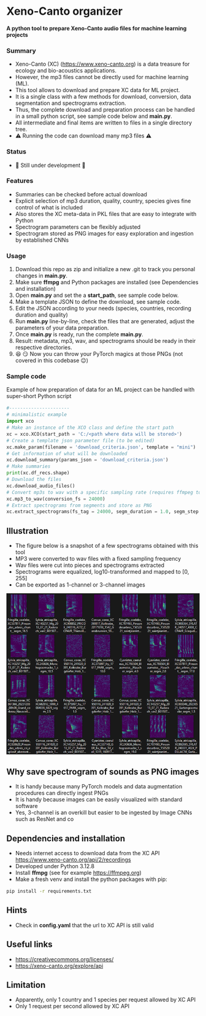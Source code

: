 # Xeno-Canto organizer 

**A python tool to prepare Xeno-Canto audio files for machine learning projects**

### Summary
* Xeno-Canto (XC) (https://www.xeno-canto.org) is a data treasure for ecology and bio-acoustics applications. 
* However, the mp3 files cannot be directly used for machine learning (ML). 
* This tool allows to download and prepare XC data for ML project.
* It is a single class with a few methods for download, conversion, data segmentation and spectrograms extraction.
* Thus, the complete download and preparation process can be handled in a small python script, see sample code below and **main.py**.
* All intermediate and final items are written to files in a single directory tree.
* :warning: Running the code can download many mp3 files :warning:

### Status
* :construction: Still under development :construction:

### Features
* Summaries can be checked before actual download
* Explicit selection of mp3 duration, quality, country, species gives fine control of what is included
* Also stores the XC meta-data in PKL files that are easy to integrate with Python
* Spectrogram parameters can be flexibly adjusted
* Spectrogram stored as PNG images for easy exploration and ingestion by established CNNs

### Usage
1. Download this repo as zip and initialize a new .git to track you personal changes in **main.py**.
2. Make sure **ffmpg** and Python packages are installed (see Dependencies and installation)
3. Open **main.py** and set the a **start_path**, see sample code below. 
4. Make a template JSON to define the download, see sample code. 
5. Edit the JSON according to your needs (species, countries, recording duration and quality)
6. Run **main.py** line-by-line, check the files that are generated, adjust the parameters of your data preparation. 
7. Once **main.py** is ready, run the complete **main.py**.
8. Result: metadata, mp3, wav, and spectrograms should be ready in their respective directories.
9. :satisfied: :smirk: Now you can throw your PyTorch magics at those PNGs (not covered in this codebase :wink:) 

### Sample code
Example of how preparation of data for an ML project can be handled with super-short Python script
```python
#----------------------
# minimalistic example
import xco 
# Make an instance of the XCO class and define the start path 
xc = xco.XCO(start_path = 'C:/<path where data will be stored>')
# Create a template json parameter file (to be edited)
xc.make_param(filename = 'download_criteria.json', template = "mini")
# Get information of what will be downloaded
xc.download_summary(params_json = 'download_criteria.json')
# Make summaries  
print(xc.df_recs.shape)
# Download the files 
xc.download_audio_files()
# Convert mp3s to wav with a specific sampling rate (requires ffmpeg to be installed)
xc.mp3_to_wav(conversion_fs = 24000)
# Extract spectrograms from segments and store as PNG
xc.extract_spectrograms(fs_tag = 24000, segm_duration = 1.0, segm_step = 0.5, win_siz = 512, win_olap = 192, max_segm_per_file = 12, equalize = True, colormap='viridis')

```

## Illustration
* The figure below is a snapshot of a few spectrograms obtained with this tool
* MP3 were converted to wav files with a fixed sampling frequency
* Wav files were cut into pieces and spectrograms extracted 
* Spectrograms were equalized, log10-transformed and mapped to [0, 255]
* Can be exported as 1-channel or 3-channel images

![](./images/spectros_01.png)  


## Why save spectrogram of sounds as PNG images
* It is handy because many PyTorch models and data augmentation procedures can directly ingest PNGs
* It is handy because images can be easily visualized with standard software
* Yes, 3-channel is an overkill but easier to be ingested by Image CNNs such as ResNet and co

## Dependencies and installation
* Needs internet access to download data from the XC API https://www.xeno-canto.org/api/2/recordings
* Developed under Python 3.12.8
* Install **ffmpg** (see for example https://ffmpeg.org)
* Make a fresh venv and install the python packages with pip: 
```bash
pip install -r requirements.txt
```

## Hints
* Check in **config.yaml** that the url to XC API is still valid

## Useful links
* https://creativecommons.org/licenses/
* https://xeno-canto.org/explore/api

## Limitation
* Apparently, only 1 country and 1 species per request allowed by XC API
* Only 1 request per second allowed by XC API















